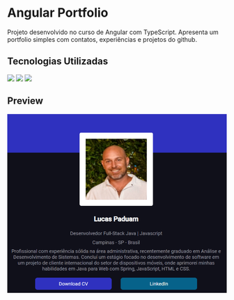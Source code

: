 # Angular Portfolio

Projeto desenvolvido no curso de Angular com TypeScript. 
Apresenta um portfolio simples com contatos, experiências e projetos do github.

## Tecnologias Utilizadas

[<img src="https://img.shields.io/badge/VSCode-0078D4?style=for-the-badge&logo=visual%20studio%20code&logoColor=white" />](https://code.visualstudio.com/)
[<img src="https://img.shields.io/badge/Angular-DD0031?style=for-the-badge&logo=angular&logoColor=white" />](https://angular.io/)
[<img src="https://img.shields.io/badge/TypeScript-007ACC?style=for-the-badge&logo=typescript&logoColor=white" />](https://www.typescriptlang.org/)

## Preview

[<img src="https://github.com/LucasEPaduam/curso-angular-portfolio/blob/master/src/assets/img/Screenshot%202024-04-22%20212350.png?raw=true">](https://lucasepaduam.github.io/curso-angular-portfolio/)
